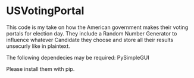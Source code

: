 # USVotingPortal
This code is my take on how the American government makes their voting portals for election day. They include a Random Number Generator to influence whatever Candidate they choose and store all their results unsecurly like in plaintext. 

The following dependecies may be required:
PySimpleGUI

Please install them with pip.
